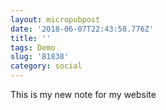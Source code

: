 ```yaml
---
layout: micropubpost
date: '2018-06-07T22:43:58.776Z'
title: ''
tags: Demo
slug: '81838'
category: social
---
```

This is my new note for my website
